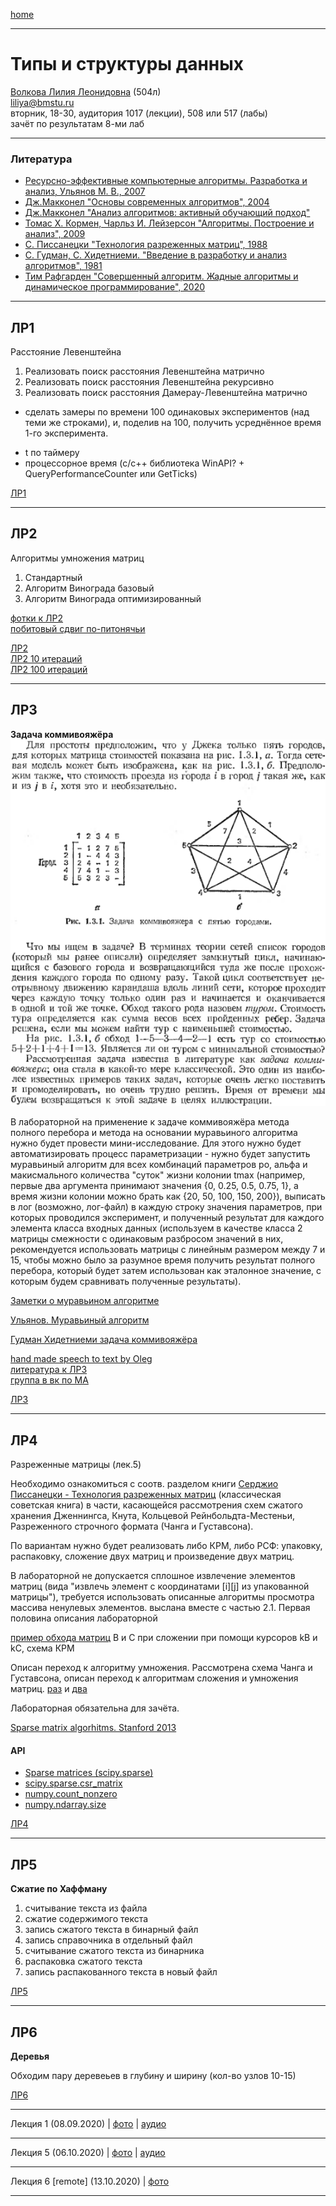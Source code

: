 [home](https://github.com/dKosarevsky/iu7/blob/master/2020_2021_5sem.md)
____________________________________
# Типы и структуры данных
[Волкова Лилия Леонидовна](https://www.hse.ru/org/persons/69165154) (504л) \
liliya@bmstu.ru \
вторник, 18-30, аудитория 1017 (лекции), 508 или 517 (лабы) \
зачёт по результатам 8-ми лаб
____________________________________
### Литература

* [Ресурсно-эффективные компьютерные алгоритмы. Разработка и анализ, Ульянов М. В., 2007](https://drive.google.com/file/d/1GDkqsfJDjotvynJQqXr2NnCyt19Jt4bD/view?usp=drivesdk)
* [Дж.Макконел "Основы современных алгоритмов", 2004](https://drive.google.com/file/d/1NXChAct0nCx3uMfQ-Em50TY-T4BWFm5n/view?usp=sharing)
* [Дж.Макконел "Анализ алгоритмов: активный обучающий подход"](http://www.technosphera.ru/files/book_pdf/0/book_8_3.pdf)
* [Томас Х. Кормен, Чарльз И. Лейзерсон "Алгоритмы. Построение и анализ", 2009](https://t.me/progbook/15)
* [С. Писсанецки "Технология разреженных матриц", 1988](https://drive.google.com/file/d/1QHG9FLWmIM8HSPiU4wcbin8qY6hqXwdQ/view?usp=sharing)
* [С. Гудман, С. Хидетниеми. "Введение в разработку и анализ алгоритмов", 1981](https://drive.google.com/file/d/1WoM5m2Ls7nP6arYAfLMUZhKRhUvfUEm6/view?usp=sharing)
* [Тим Рафгарден "Совершенный алгоритм. Жадные алгоритмы и динамическое программирование", 2020](https://t.me/bzd_channel/5298)
____________________________________

## ЛР1

Расстояние Левенштейна

1. Реализовать поиск расстояния Левенштейна матрично
2. Реализовать поиск расстояния Левенштейна рекурсивно
3. Реализовать поиск расстояния Дамерау-Левенштейна матрично

+ сделать замеры по времени 100 одинаковых экспериментов (над теми же строками), и, поделив на 100,
получить усреднённое время 1-го эксперимента.
- t по таймеру
- процессорное время (c/c++ библиотека WinAPI? + QueryPerformanceCounter или GetTicks)

[ЛР1](https://www.kaggle.com/dmisky/tads-lab-01)
____________________________________

## ЛР2

Алгоритмы умножения матриц

1. Стандартный
2. Алгоритм Винограда базовый
3. Алгоритм Винограда оптимизированный

 [фотки к ЛР2](https://drive.google.com/drive/folders/19F0r92UZy7WqeTX9bbIl64P4nGbfljqo?usp=sharing) \
 [побитовый сдвиг по-питонячьи](https://wiki.python.org/moin/BitwiseOperators)
 
 [ЛР2](https://www.kaggle.com/dmisky/tads-lab-02) \
 [ЛР2 10 итераций](labs_tads/lab-02-10_it.ipynb) \
 [ЛР2 100 итераций](labs_tads/lab-02-100_it.ipynb)
____________________________________

## ЛР3

**Задача коммивояжёра** \
![](labs_tads/traveling_salesman_problem.png)

В лабораторной на применение к задаче коммивояжёра метода полного
перебора и метода на основании муравьиного алгоритма нужно будет
провести мини-исследование.
Для этого нужно будет автоматизировать процесс параметризации - нужно
будет запустить муравьиный алгоритм для всех комбинаций параметров ро,
альфа и макисмального количества "суток" жизни колонии tmax (например,
первые два аргумента принимают значения {0, 0.25, 0.5, 0.75, 1}, а
время жизни колонии можно брать как {20, 50, 100, 150, 200}), выписать
в лог (возможно, лог-файл) в каждую строку значения параметров, при
которых проводился эксперимент, и полученный результат для каждого
элемента класса входных данных (используем в
качестве класса 2 матрицы смежности с одинаковым разбросом значений в
них, рекомендуется использовать матрицы с линейным размером между 7 и 15,
чтобы можно было за разумное время получить результат полного
перебора, который будет затем использован как эталонное значение, с
которым будем сравнивать полученные результаты).

[Заметки о муравьином алгоритме](https://drive.google.com/file/d/1BfOQUOUbLmSf7wSCQHgkGAGO0yCeCZRm/view?usp=sharing)

[Ульянов. Муравьиный алгоритм](https://drive.google.com/file/d/12R-2_aoD3Kb-rD9x_aAbbHlnb7BdGrWy/view?usp=sharing)

[Гудман Хидетниеми задача коммивояжёра](https://drive.google.com/drive/folders/1BD-t0Df12GkIE2jHroJNZ4PvtsY5SC2l?usp=sharing)

[hand made speech to text by Oleg](stt/dtas_lab_003.md) \
[литература к ЛР3](https://drive.google.com/folderview?id=1G3qexlRgV9Ap1EZy4xO3ZKXjTTXsd2sg) \
[группа в вк по МА](https://m.vk.com/ant_colony_optimization)

[ЛР3](labs_tads/tads-lab-03-ant.ipynb)
____________________________________

## ЛР4

Разреженные матрицы (лек.5)

Необходимо ознакомиться с соотв. разделом книги [Серджио Писсанецки - Технология разреженных матриц](https://drive.google.com/file/d/1QHG9FLWmIM8HSPiU4wcbin8qY6hqXwdQ/view?usp=sharing) (классическая советская книга) в части, касающейся рассмотрения схем сжатого хранения Дженнингса, Кнута, Кольцевой Рейнбольдта-Местеньи, Разреженного строчного формата (Чанга и Густавсона). 

По вариантам нужно будет реализовать либо КРМ, либо РСФ: упаковку, распаковку, сложение двух матриц и произведение двух матриц.

В лабораторной не допускается сплошное извлечение элементов матриц (вида "извлечь элемент с координатами [i][j] из упакованной матрицы"), требуется использовать описанные алгоритмы просмотра массива ненулевых элементов. выслана вместе с частью 2.1. Первая половина описания лабораторной

[пример обхода матриц](https://drive.google.com/file/d/12AZfhCfffCJhI3615Q3HRGaWBBGdnZxS/view?usp=sharing) B и C при сложении при помощи курсоров kB и kC, схема КРМ

Описан переход к алгоритму умножения. Рассмотрена схема Чанга и Густавсона, описан переход к алгоритмам сложения и умножения матриц. [раз](https://drive.google.com/file/d/1eGsndYKirhTYQ9Mu2LhN3-Jsl7BEqTyg/view?usp=sharing) и [два](https://drive.google.com/file/d/190eNqyaX5W23vzfgMEL28Jrl6n1xBeK1/view?usp=sharing)

Лабораторная обязательна для зачёта.

[Sparse matrix algorhitms. Stanford 2013](https://people.engr.tamu.edu/davis/research_files/Stanford2013.pdf)

#### API
* [Sparse matrices (scipy.sparse)](https://docs.scipy.org/doc/scipy/reference/sparse.html)
* [scipy.sparse.csr_matrix](https://docs.scipy.org/doc/scipy/reference/generated/scipy.sparse.csr_matrix.html)
* [numpy.count_nonzero](https://docs.scipy.org/doc/numpy-1.13.0/reference/generated/numpy.count_nonzero.html)
* [numpy.ndarray.size](https://docs.scipy.org/doc/numpy-1.13.0/reference/generated/numpy.ndarray.size.html)

[ЛР4](labs_tads/tads-lab-04-sparse.ipynb)
____________________________________

## ЛР5

**Сжатие по Хаффману**

1. считывание текста из файла
2. сжатие содержимого текста
3. запись сжатого текста в бинарный файл
4. запись справочника в отдельный файл
5. считывание сжатого текста из бинарника
6. распаковка сжатого текста
7. запись распакованного текста в новый файл

[ЛР5](labs_tads/tads-lab-05-huf.ipynb)
____________________________________
## ЛР6

**Деревья**

Обходим пару деревеьев в глубину и ширину (кол-во узлов 10-15)

[ЛР6](labs_tads/tads-lab-06-trees.ipynb)
____________________________________

Лекция 1 (08.09.2020) | [фото](https://drive.google.com/drive/folders/1OYuu3KKNGjLVhArjl6piAMHTkfpSgHud?usp=sharing) | [аудио](https://drive.google.com/drive/folders/1vkE5v2c4qiqtBCoP984QhED_ukufxqBA?usp=sharing)
____________________________________

Лекция 5 (06.10.2020) | [фото](https://drive.google.com/drive/folders/15vdE5tZmOHO1ceIDNb3n7FrbdIyJqLUy?usp=sharing) | [аудио](https://drive.google.com/drive/folders/1NzuBE9upOsI-NyjGn-Vm5A55skni0Mp3?usp=sharing)
____________________________________

Лекция 6 [remote] (13.10.2020) | [фото](https://drive.google.com/folderview?id=1M0O1djLP-XU2WVQw1BYkN_M_7Ix3jrK4)
____________________________________

